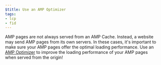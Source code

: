```yaml
---
$title: Use an AMP Optimizer
tags:
- lcp
- fid
---
```

AMP pages are not always served from an AMP Cache. Instead, a website may send
AMP pages from its own servers. In these cases, it's important to make sure
your AMP pages offer the optimal loading performance. Use an
[AMP Optimizer](https://amp.dev/documentation/guides-and-tutorials/optimize-and-measure/amp-optimizer-guide/)
to improve the loading performance of your AMP pages when served from the origin!

